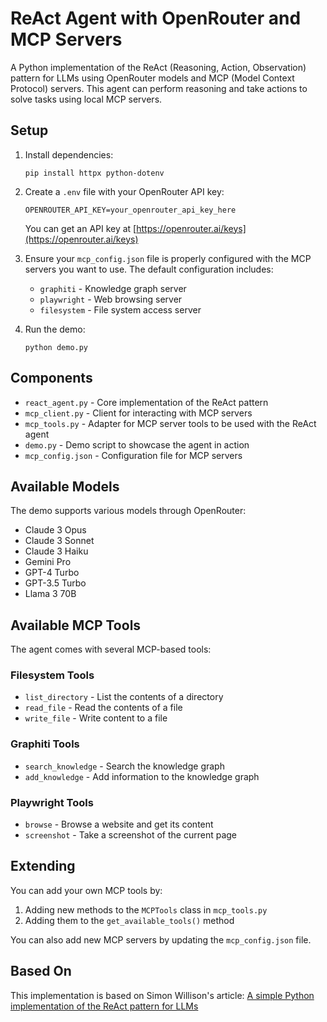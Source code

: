 # ReAct Agent with OpenRouter and MCP Servers

A Python implementation of the ReAct (Reasoning, Action, Observation) pattern for LLMs using OpenRouter models and MCP (Model Context Protocol) servers. This agent can perform reasoning and take actions to solve tasks using local MCP servers.

## Setup

1. Install dependencies:
   ```
   pip install httpx python-dotenv
   ```

2. Create a `.env` file with your OpenRouter API key:
   ```
   OPENROUTER_API_KEY=your_openrouter_api_key_here
   ```
   You can get an API key at [https://openrouter.ai/keys](https://openrouter.ai/keys)

3. Ensure your `mcp_config.json` file is properly configured with the MCP servers you want to use. The default configuration includes:
   - `graphiti` - Knowledge graph server
   - `playwright` - Web browsing server
   - `filesystem` - File system access server

4. Run the demo:
   ```
   python demo.py
   ```

## Components

- `react_agent.py` - Core implementation of the ReAct pattern
- `mcp_client.py` - Client for interacting with MCP servers
- `mcp_tools.py` - Adapter for MCP server tools to be used with the ReAct agent
- `demo.py` - Demo script to showcase the agent in action
- `mcp_config.json` - Configuration file for MCP servers

## Available Models

The demo supports various models through OpenRouter:
- Claude 3 Opus
- Claude 3 Sonnet
- Claude 3 Haiku
- Gemini Pro
- GPT-4 Turbo
- GPT-3.5 Turbo
- Llama 3 70B

## Available MCP Tools

The agent comes with several MCP-based tools:

### Filesystem Tools
- `list_directory` - List the contents of a directory
- `read_file` - Read the contents of a file
- `write_file` - Write content to a file

### Graphiti Tools
- `search_knowledge` - Search the knowledge graph
- `add_knowledge` - Add information to the knowledge graph

### Playwright Tools
- `browse` - Browse a website and get its content
- `screenshot` - Take a screenshot of the current page

## Extending

You can add your own MCP tools by:
1. Adding new methods to the `MCPTools` class in `mcp_tools.py`
2. Adding them to the `get_available_tools()` method

You can also add new MCP servers by updating the `mcp_config.json` file.

## Based On

This implementation is based on Simon Willison's article: [A simple Python implementation of the ReAct pattern for LLMs](https://til.simonwillison.net/llms/python-react-pattern)
